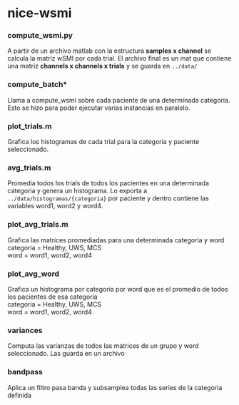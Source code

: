 # nice-wsmi

### compute_wsmi.py
A partir de un archivo matlab con la estructura **samples x channel** se calcula la matriz wSMI por cada trial. El archivo final es un mat que contiene una matriz **channels x channels x trials** y se guarda en `../data/`

### compute_batch*
Llama a compute_wsmi sobre cada paciente de una determinada categoria. Esto se hizo para poder ejecutar varias instancias en paralelo.

### plot_trials.m
Grafica los histogramas de cada trial para la categoria y paciente seleccionado.

### avg_trials.m
Promedia todos los trials de todos los pacientes en una determinada categoria y genera un histograma. Lo exporta a
`../data/histogramas/{categoria}` por paciente y dentro contiene las variables word1, word2 y word4.

### plot_avg_trials.m
Grafica las matrices promediadas para una determinada categoria y word  
categoria = Healthy, UWS, MCS  
word = word1, word2, word4

### plot_avg_word
Grafica un histograma por categoria por word que es el promedio de todos los pacientes de esa categoria  
categoria = Healthy, UWS, MCS  
word = word1, word2, word4

### variances
Computa las varianzas de todos las matrices de un grupo y word seleccionado. Las guarda en un archivo

### bandpass
Aplica un filtro pasa banda y subsamplea todas las series de la categoria definida
